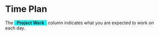 # Time Plan
The <span style="background-color: aqua; display: inline-block; padding: 0 8px; font-weight: bold;">Project Work</span> column indicates what you are expected to work on each day. 

<TimePlan
	:startDate='new Date(2019, 7, 26)'
	:columns='[
		{key: "l", name: "Lectures", color: "orange"},
		{key: "s", name: "Lab sessions", color: "yellow"},
		{key: "p", name: "Project Work", color: "aqua"},
		{key: "i", name: "Important", color: "red"},
	]'
	:rows='[
		// 35
		{},
		{l: "Introduction", p: "Part 1: Spec."},
		{s: "Group 1", l: "Tutorial 1: HTTP & HTML", p: "Part 1: Spec."},
		{s: "Group 2", p: "Part 1: Spec."},
		{s: "Group 3", p: "Part 1: Spec."},
		{},
		{},
		// 36
		{p: "Part 2: GUI"},
		{p: "Part 2: GUI"},
		{s: "Group 1", l: "Tutorial 2: CSS", p: "Part 2: GUI"},
		{s: "Group 2", p: "Part 2: GUI"},
		{s: "Group 3", p: "Part 2: GUI"},
		{},
		{},
		// 37
		{p: "Part 2: GUI"},
		{p: "Part 2: GUI"},
		{s: "Group 1", l: "Tutorial 3: Express", p: "Part 2: GUI"},
		{s: "Group 2", p: "Part 2: GUI", i: "Inspera Exam Registration Opens"},
		{s: "Group 3", p: "Part 2: GUI"},
		{},
		{},
		// 38
		{p: "Part 3: SQLite"},
		{p: "Part 3: SQLite"},
		{s: "Group 1", l: "Tutorial 4: SQLite", p: "Part 3: SQLite"},
		{s: "Group 2", p: "Part 4: Forms"},
		{s: "Group 3", p: "Part 4: Forms"},
		{},
		{},
		// 39
		{p: "Part 4: Forms"},
		{p: "Part 5: Errors"},
		{s: "Group 1", l: "Tutorial 5: Cookies & Sessions", p: "Part 5: Errors"},
		{s: "Group 2", p: "Part 5: Errors"},
		{s: "Group 3", p: "Part 6: Auth"},
		{},
		{i: "Deadline Submit Project Report for Feedback"},
		// 40
		{p: "Part 6: Auth"},
		{p: "Part 6: Auth"},
		{s: "Group 1", l: "Tutorial 6: Security", p: "Part 7: Security"},
		{s: "Group 2", p: "Part 7: Security"},
		{s: "Group 3", p: "Part 7: Security"},
		{i: "Inspera Exam Registration Closes"},
		{},
		// 41
		{p: "Part 8: Optional"},
		{l: "Guest Lecture?", p: "Part 8: Optional"},
		{s: "Group 1", l: "Guest Lecture?", p: "Part 8: Optional"},
		{s: "Group 2", p: "Part 9: Deploy"},
		{s: "Group 3", p: "Part 9: Deploy"},
		{},
		{},
		// 42
		{p: "Part 10: Presentation", i: "Project Work Presentation"},
		{p: "Part 10: Presentation", i: "Project Work Presentation, Inspera Exam"},
		{p: "Part 10: Presentation", i: "Project Work Presentation"},
		{p: "Part 10: Presentation", i: "Project Work Presentation"},
		{p: "Part 10: Presentation", i: "Project Work Presentation"},
		{},
		{p: "Part 11: Submitting", i: "Deadline Submit Project Work on Ping Pong"},
	]'
/>

